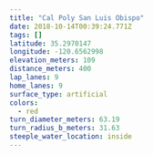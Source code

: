```yaml
---
title: "Cal Poly San Luis Obispo"
date: 2018-10-14T00:39:24.771Z
tags: []
latitude: 35.2970147
longitude: -120.6562998
elevation_meters: 109
distance_meters: 400
lap_lanes: 9
home_lanes: 9
surface_type: artificial
colors: 
  - red
turn_diameter_meters: 63.19
turn_radius_b_meters: 31.63
steeple_water_location: inside
---
```


